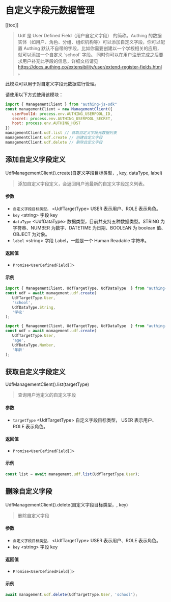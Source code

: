 
# 自定义字段元数据管理

[[toc]]

> Udf 是 User Defined Field（用户自定义字段） 的简称。Authing 的数据实体（如用户、角色、分组、组织机构等）可以添加自定义字段，你可以配置 Authing 默认不自带的字段，比如你需要创建以一个学校相关的应用，就可以添加一个自定义 \`school\` 字段。
同时你可以在用户注册完成之后要求用户补充此字段的信息，详细文档请见 https://docs.authing.co/extensibility/user/extend-register-fields.html 。

此模块可以用于对自定义字段元数据进行管理。

请使用以下方式使用该模块：
```javascript
import { ManagementClient } from "authing-js-sdk"
const managementClient = new ManagementClient({
   userPoolId: process.env.AUTHING_USERPOOL_ID,
   secret: process.env.AUTHING_USERPOOL_SECRET,
   host: process.env.AUTHING_HOST
})
managementClient.udf.list // 获取自定义字段元数据列表
managementClient.udf.create // 创建自定义字段
managementClient.udf.delete // 删除自定义字段
```

## 添加自定义字段定义

UdfManagementClient().create(自定义字段目标类型，, key, dataType, label)

> 添加自定义字段定义，会返回用户池最新的自定义字段定义列表。


#### 参数

- `自定义字段目标类型，` \<UdfTargetType\> USER 表示用户、ROLE 表示角色。 
- `key` \<string\> 字段 key 
- `dataType` \<UdfDataType\> 数据类型，目前共支持五种数据类型。STRING 为字符串、NUMBER 为数字、DATETIME 为日期、BOOLEAN 为 boolean 值、OBJECT 为对象。 
- `label` \<string\> 字段 Label，一般是一个 Human Readable 字符串。 

#### 返回值

-  `Promise<UserDefinedField[]>` 

#### 示例

```javascript
import { ManagementClient, UdfTargetType, UdfDataType  } from "authing-js-sdk"
const udf = await management.udf.create(
   UdfTargetType.User,
   'school',
   UdfDataType.String,
   '学校'
);
```
```javascript
import { ManagementClient, UdfTargetType, UdfDataType  } from "authing-js-sdk"
const udf = await management.udf.create(
   UdfTargetType.User,
   'age',
   UdfDataType.Number,
   '年龄'
);
```
      

## 获取自定义字段定义

UdfManagementClient().list(targetType)

> 查询用户池定义的自定义字段


#### 参数

- `targetType` \<UdfTargetType\> 自定义字段目标类型， USER 表示用户、ROLE 表示角色。 

#### 返回值

-  `Promise<UserDefinedField[]>` 

#### 示例

```javascript
const list = await management.udf.list(UdfTargetType.User);
```
      

## 删除自定义字段

UdfManagementClient().delete(自定义字段目标类型，, key)

> 删除自定义字段


#### 参数

- `自定义字段目标类型，` \<UdfTargetType\> USER 表示用户、ROLE 表示角色。 
- `key` \<string\> 字段 key 

#### 返回值

-  `Promise<UserDefinedField[]>` 

#### 示例

```javascript
await management.udf.delete(UdfTargetType.User, 'school');
```
      